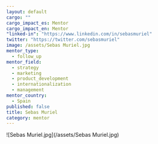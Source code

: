 ```yaml
---
layout: default
cargo: ""
cargo_impact_es: Mentor
cargo_impact_en: Mentor
"linked-in": "https://www.linkedin.com/in/sebasmuriel"
twitter: "https://twitter.com/sebasmuriel"
image: /assets/Sebas Muriel.jpg
mentor_type: 
  - follow_up
mentor_field: 
  - strategy
  - marketing
  - product_development
  - internationalization
  - management
mentor_country: 
  - Spain
published: false
title: Sebas Muriel
category: mentor
---
```


![Sebas Muriel.jpg](/assets/Sebas Muriel.jpg)

